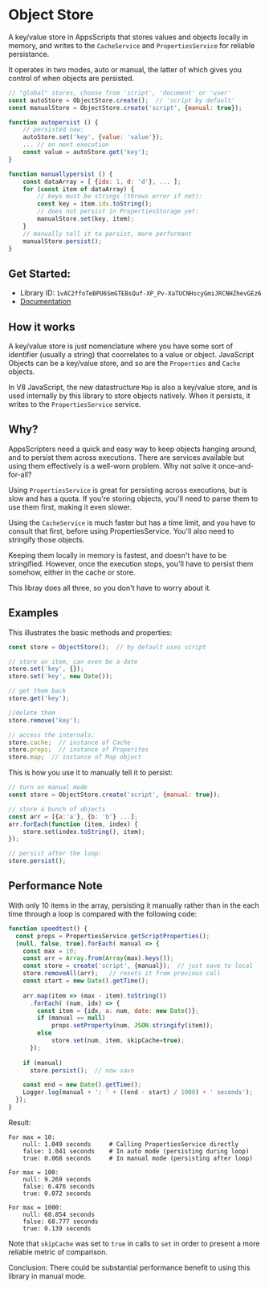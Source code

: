 # Object Store

A key/value store in AppsScripts that stores values and objects locally in memory, and writes to the `CacheService` and `PropertiesService` for reliable persistance.

It operates in two modes, auto or manual, the latter of which gives you control of when objects are persisted.

```js
// "global" stores, choose from 'script', 'document' or 'user'
const autoStore = ObjectStore.create();  // 'script by default'
const manualStore = ObjectStore.create('script', {manual: true});

function autopersist () {   
    // persisted now:
    autoStore.set('key', {value: 'value'});  
    ... // on next execution
    const value = autoStore.get('key');
}

function manuallypersist () {
    const dataArray = [ {idx: 1, d: 'd'}, ... ];
    for (const item of dataArray) {
        // keys must be strings (throws error if not):
        const key = item.idx.toString();  
        // does not persist in PropertiesStorage yet:
        manualStore.set(key, item);  
    }
    // manually tell it to persist, more performant
    manualStore.persist(); 
}
```

## Get Started:

- Library ID: `1vAC2ffoTeBPU6SmGTEBsQuf-XP_Pv-XaTUCNHscyGmiJRCNHZhevGEz6`
- [Documentation](https://classroomtechtools.github.io/ObjectStore)

## How it works

A key/value store is just nomenclature where you have some sort of identifier (usually a string) that coorrelates to a value or object. JavaScript Objects can be a key/value store, and so are the `Properties` and `Cache` objects.

In V8 JavaScript, the new datastructure `Map` is also a key/value store, and is used internally by this library to store objects natively. When it persists, it writes to the `PropertiesService` service.

## Why?

AppsScripters need a quick and easy way to keep objects hanging around, and to persist them across executions. There are services available but using them effectively is a well-worn problem. Why not solve it once-and-for-all?

Using `PropertiesService` is great for persisting across executions, but is slow and has a quota. If you're storing objects, you'll need to parse them to use them first, making it even slower.

Using the `CacheService` is much faster but has a time limit, and you have to consult that first, before using PropertiesService. You'll also need to stringify those objects.

Keeping them locally in memory is fastest, and doesn't have to be stringified. However, once the execution stops, you'll have to persist them somehow, either in the cache or store.

This libray does all three, so you don't have to worry about it.

## Examples

This illustrates the basic methods and properties:

```js
const store = ObjectStore();  // by default uses script

// store an item, can even be a date
store.set('key', {});
store.set('key', new Date());

// get them back
store.get('key');

//delete them
store.remove('key');

// access the internals:
store.cache;  // instance of Cache
store.props;  // instance of Properites
store.map;  // instance of Map object
```

This is how you use it to manually tell it to persist:

```js
// turn on manual mode
const store = ObjectStore.create('script', {manual: true});

// store a bunch of objects
const arr = [{a:'a'}, {b: 'b'} ...];
arr.forEach(function (item, index) {
    store.set(index.toString(), item);
});

// persist after the loop:
store.persist();
```

## Performance Note

With only 10 items in the array, persisting it manually rather than in the each time through a loop is compared with the following code:

```js
function speedtest() {
  const props = PropertiesService.getScriptProperties();
  [null, false, true].forEach( manual => {
    const max = 10;
    const arr = Array.from(Array(max).keys());
    const store = create('script', {manual});  // just save to local
    store.removeAll(arr);   // resets it from previous call
    const start = new Date().getTime();
    
    arr.map(item => (max - item).toString())
      .forEach( (num, idx) => {
        const item = {idx, a: num, date: new Date()};
        if (manual == null) 
            props.setProperty(num, JSON.stringify(item));
        else
            store.set(num, item, skipCache=true);
      });
    
    if (manual) 
      store.persist();  // now save

    const end = new Date().getTime();
    Logger.log(manual + ': ' + ((end - start) / 1000) + ' seconds');
  });
}
```

Result:

```
For max = 10:
    null: 1.049 seconds     # Calling PropertiesService directly 
    false: 1.041 seconds    # In auto mode (persisting during loop)
    true: 0.068 seconds     # In manual mode (persisting after loop)

For max = 100:
    null: 9.269 seconds
    false: 6.476 seconds
    true: 0.072 seconds

For max = 1000:
    null: 68.854 seconds
    false: 68.777 seconds
    true: 0.139 seconds
```

Note that `skipCache` was set to `true` in calls to `set` in order to present a more reliable metric of comparison.

Conclusion: There could be substantial performance benefit to using this library in manual mode.
